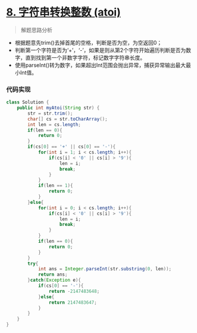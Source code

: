 # [8. 字符串转换整数 (atoi)](https://leetcode-cn.com/problems/string-to-integer-atoi/)

> 解题思路分析

- 根据题意先trim()去掉首尾的空格，判断是否为空，为空返回0；
- 判断第一个字符是否为‘+’，‘-’，如果是则从第2个字符开始遍历判断是否为数字，直到找到第一个非数字字符，标记数字字符串长度。
- 使用parseInt()转为数字，如果超出Int范围会抛出异常，捕获异常输出最大最小Int值。

### 代码实现


~~~java
class Solution {
    public int myAtoi(String str) {
        str = str.trim();
        char[] cs = str.toCharArray();
        int len = cs.length;
        if(len == 0){
            return 0;
        }
        if(cs[0] == '+' || cs[0] == '-'){
            for(int i = 1; i < cs.length; i++){
                if(cs[i] < '0' || cs[i] > '9'){
                    len = i;
                    break;
                }
            }
            if(len == 1){
                return 0;
            }
        }else{
            for(int i = 0; i < cs.length; i++){
                if(cs[i] < '0' || cs[i] > '9'){
                    len = i;
                    break;
                }
            }
            if(len == 0){
                return 0;
            }
        }
        try{
            int ans = Integer.parseInt(str.substring(0, len));
            return ans;
        }catch(Exception e){
            if(cs[0] == '-'){
                return -2147483648;
            }else{
                return 2147483647;
            }
        }
    }
}
~~~

